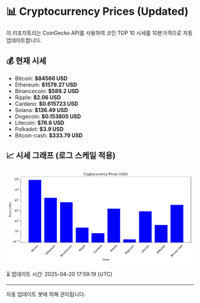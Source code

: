 
# 📊 Cryptocurrency Prices (Updated)

이 리포지토리는 CoinGecko API를 사용하여 코인 TOP 10 시세를 10분가격으로 자동 업데이트합니다.

## 💰 현재 시세
- Bitcoin: **$84566 USD**
- Ethereum: **$1579.27 USD**
- Binancecoin: **$589.2 USD**
- Ripple: **$2.06 USD**
- Cardano: **$0.615723 USD**
- Solana: **$136.49 USD**
- Dogecoin: **$0.153805 USD**
- Litecoin: **$76.6 USD**
- Polkadot: **$3.9 USD**
- Bitcoin-cash: **$333.79 USD**

## 📈 시세 그래프 (로그 스케일 적용)
![Crypto Prices](crypto_prices.png)

⏳ 업데이트 시간: 2025-04-20 17:59:19 (UTC)

---
자동 업데이트 봇에 의해 관리됩니다.
